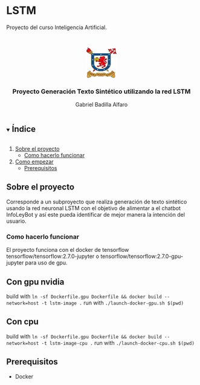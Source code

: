 # LSTM
Proyecto del curso Inteligencia Artificial.
<!-- PROJECT LOGO -->
<br />
<p align="center">
    <img src="logo.png" alt="Logo" width="80" height="80">
  </a>

  <h3 align="center">Proyecto Generación Texto Sintético utilizando la red LSTM</h3>

  <p align="center">
    Gabriel Badilla Alfaro
  </p>
</p>



<!-- TABLE OF CONTENTS -->
<details open="open">
  <summary><h2 style="display: inline-block">Índice</h2></summary>
  <ol>
    <li>
      <a href="#Sobre-el-proyecto">Sobre el proyecto</a>
      <ul>
        <li><a href="#run">Como hacerlo funcionar</a></li>
      </ul>
    </li>
    <li>
      <a href="#Como-empezar">Como empezar</a>
      <ul>
        <li><a href="#prerequisitos">Prerequisitos</a></li>
      </ul>
    </li>
  </ol>
</details>

<!-- SOBRE EL PROYECTO -->
## Sobre el proyecto

Corresponde a un subproyecto que realiza generación de texto sintético usando la red neuronal LSTM con el objetivo de alimentar a el chatbot InfoLeyBot y así este pueda identificar de mejor manera la intención del usuario.

### Como hacerlo funcionar

El proyecto funciona con el docker de tensorflow
tensorflow/tensorflow:2.7.0-jupyter o tensorflow/tensorflow:2.7.0-gpu-jupyter
para uso de gpu.

## Con gpu nvidia
build with `ln -sf Dockerfile.gpu Dockerfile && docker build --network=host -t lstm-image .`
run with `./launch-docker-gpu.sh $(pwd)`

## Con cpu
build with `ln -sf Dockerfile.gpu Dockerfile && docker build --network=host -t lstm-image-cpu .`
run with `./launch-docker-cpu.sh $(pwd)`

<!-- COMO EMPEZAR-->
## Prerequisitos
* Docker
